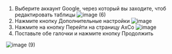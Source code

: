 1. Выберите аккаунт Google, через который вы заходите, чтоб редактировать таблицы
![image (6)](https://user-images.githubusercontent.com/94370102/143231701-9ed72b0c-0c56-4fba-8e0e-b5664eb9c352.png)
2. Нажмите кнопку Дополнительные настройки
![image](https://user-images.githubusercontent.com/94370102/143231774-7ae0eeb3-3cf7-4fd2-aec3-18a1deaa9c4e.png)
3. Нажмите на кнопку Перейти на страницу AxCo
![image](https://user-images.githubusercontent.com/94370102/143231822-25d6ad57-a800-4f70-a05e-ed6811d2f9ae.png)
4. Поставьте обе галочки и нажмите кнопку Продолжить

![image (9)](https://user-images.githubusercontent.com/94370102/143232314-803659b0-2113-4f71-8a4f-6863ccc16307.png)
